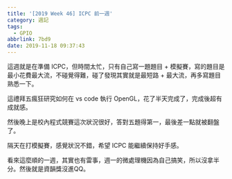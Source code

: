 ```yaml
---
title: '[2019 Week 46] ICPC 前一週'
category: 週記
tags:
  - GPIO
abbrlink: 7bd9
date: 2019-11-18 09:37:43
---
```

這週就是在準備 ICPC，但時間太忙，只有自己寫一題題目 + 模擬賽，寫的題目是最小花費最大流，不碰覺得難，碰了發現其實就是最短路 + 最大流，再多寫題目熟悉一下。

這禮拜五瘋狂研究如何在 vs code 執行 OpenGL，花了半天完成了，完成後超有成就感。

然後晚上是校內程式競賽這次狀況很好，答對五題得第一，最後差一點就被翻盤了。

隔天在打模擬賽，感覺狀況不錯，希望 ICPC 能繼續保持好手感。

看來這麼順的一週，其實也有雷事，週一的微處理機因為自己搞笑，所以沒拿半分。然後就是資韻獎沒進QQ。
